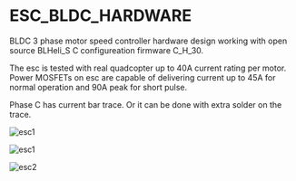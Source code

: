 # ESC_BLDC_HARDWARE

BLDC 3 phase motor speed controller hardware design working with open source BLHeli_S C configureation firmware C_H_30.

The esc is tested with real quadcopter up to 40A current rating per motor. Power MOSFETs on esc are capable of delivering current up to 45A for normal operation and 90A peak for short pulse.


Phase C has current bar trace. Or it can be done with extra solder on the trace.

![esc1](https://user-images.githubusercontent.com/61315249/103273741-14269f00-49d1-11eb-8cd9-0c20945b51e4.png)

![esc1](https://user-images.githubusercontent.com/61315249/82239872-240dd900-9942-11ea-98cc-d76186299321.png)

![esc2](https://user-images.githubusercontent.com/61315249/82239863-2112e880-9942-11ea-8ac3-22ef7c3397df.png)


